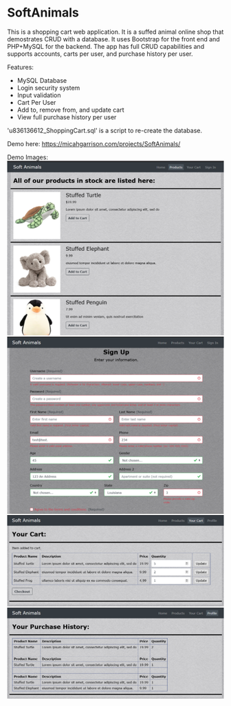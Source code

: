 # SoftAnimals
This is a shopping cart web application. It is a suffed animal online shop that demostrates CRUD with a database.
It uses Bootstrap for the front end and PHP+MySQL for the backend.
The app has full CRUD capabilities and supports accounts, carts per user, and purchase history per user.

Features:
- MySQL Database
- Login security system
- Input validation
- Cart Per User
- Add to, remove from, and update cart
- View full purchase history per user

'u836136612_ShoppingCart.sql' is a script to re-create the database.

Demo here:
https://micahgarrison.com/projects/SoftAnimals/

Demo Images:
![DemoImage1](https://github.com/g-micah/SoftAnimals/blob/main/img/DemoImage1.png)
![DemoImage2](https://github.com/g-micah/SoftAnimals/blob/main/img/DemoImage2.png)
![DemoImage3](https://github.com/g-micah/SoftAnimals/blob/main/img/DemoImage3.png)
![DemoImage4](https://github.com/g-micah/SoftAnimals/blob/main/img/DemoImage4.png)
